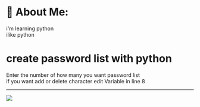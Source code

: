 # 💫 About Me:
i'm learning python<br>ilike python


# create password list with python
Enter the number of how many you want password list<br>
if you want add or delete character edit Variable in line 8

---
[![](https://visitcount.itsvg.in/api?id=mohwmmad86&icon=0&color=0)](https://visitcount.itsvg.in)
